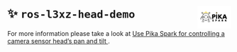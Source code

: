 <a href="https://pika-spark.io/"><img align="right" src="https://raw.githubusercontent.com/pika-spark/.github/main/logo/logo-pika-spark-bg-white.png" width="15%"></a>
:sparkles: `ros-l3xz-head-demo`
===============================
For more information please take a look at [Use Pika Spark for controlling a camera sensor head’s pan and tilt
](https://pika-spark.io/case-studies/control-imaging-sensor-head-pan-and-tilt-axis/).
